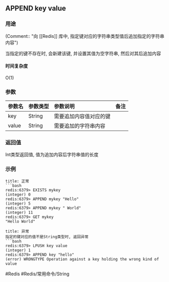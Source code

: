 ## APPEND key value

### 用途
(Comment:: "向 [[Redis]] 库中, 指定键对应的字符串类型值后追加指定的字符串内容")

当指定的键不存在时, 会新建该键, 并设置其值为空字符串, 然后对其后追加内容

#### 时间复杂度
O(1)

### 参数
|参数名|参数类型|参数说明|备注|
|:-|:-|:-|:-|
|key|String|需要追加内容值对应的键||
|value|String|需要追加的字符串内容||

### 返回值
Int类型返回值, 值为追加内容后字符串值的长度

### 示例
```ad-info
title: 正常
```bash
redis:6379> EXISTS mykey
(integer) 0
redis:6379> APPEND mykey "Hello"
(integer) 5
redis:6379> APPEND mykey " World"
(integer) 11
redis:6379> GET mykey
"Hello World"
```

```ad-danger
title: 异常
指定的键对应的值不是String类型时, 返回异常
```bash
redis:6379> LPUSH key value
(integer) 1
redis:6379> APPEND key "hello"
(error) WRONGTYPE Operation against a key holding the wrong kind of value
```

#Redis #Redis/常用命令/String